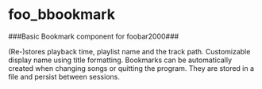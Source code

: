 # foo_bbookmark #
###Basic Bookmark component for foobar2000###

(Re-)stores playback time, playlist name and the track path. Customizable display name using title formatting.
Bookmarks can be automatically created when changing songs or quitting the program. 
They are stored in a file and persist between sessions.
